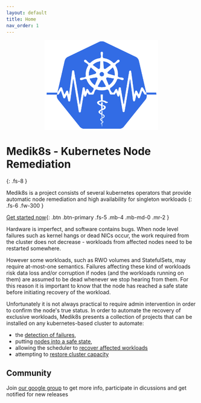 ```yaml
---
layout: default
title: Home
nav_order: 1
---
```


<img src="images/medik8s-logo.png" alt="medik8s-logo" width="300" style="margin-left:auto; margin-right:auto; display:block"/>

# Medik8s - Kubernetes Node Remediation
{: .fs-8 }

Medik8s is a project consists of several kubernetes operators that provide automatic node remediation and high availability for singleton workloads
{: .fs-6 .fw-300 }


[Get started now](/GettingStarted){: .btn .btn-primary .fs-5 .mb-4 .mb-md-0 .mr-2 }

Hardware is imperfect, and software contains bugs. When node level failures such
as kernel hangs or dead NICs occur, the work required from the cluster does not
decrease - workloads from affected nodes need to be restarted somewhere.

However some workloads, such as RWO volumes and StatefulSets, may require
at-most-one semantics.  Failures affecting these kind of workloads risk data
loss and/or corruption if nodes (and the workloads running on them) are assumed
to be dead whenever we stop hearing from them.  For this reason it is important
to know that the node has reached a safe state before initiating recovery of the
workload.

Unfortunately it is not always practical to require admin intervention in order
to confirm the node's true status. In order to automate the recovery of exclusive
workloads, Medik8s presents a collection of projects that can be installed on any
kubernetes-based cluster to automate:
* the [detection of failures](failure_detection),
* putting [nodes into a safe state](/remediation/remediation),
* allowing the scheduler to [recover affected workloads](recover_affected_workloads)
* attempting to [restore cluster capacity]()

## Community
Join [our google group](https://groups.google.com/g/medik8s) to get more info, participate in dicussions and get notified
for new releases

<script type="text/javascript">
function openRemediationMenu(){
  document.getElementsByClassName("nav-list-item")[3].classList.add("active")
 }
body.addEventListener("load", openRemediationMenu(), false);
</script>
